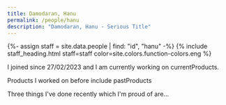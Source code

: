 ```yaml
---
title: Damodaran, Hanu
permalink: /people/hanu
description: "Damodaran, Hanu - Serious Title"
---
```


{%- assign staff = site.data.people | find: "id", "hanu" -%}
{% include staff_heading.html staff=staff color=site.colors.function-colors.eng %}

<p>I joined since 27/02/2023 and I am currently working on currentProducts.</p>

<p>Products I worked on before include pastProducts</p>

<p>Three things I've done recently which I'm proud of are...</p>

